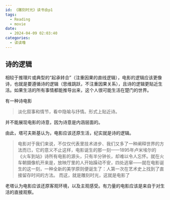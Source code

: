 ```yaml
---
id: 《雕刻时光》读书会p1
tags:
  - Reading
  - movie
date:
  - 2024-04-09 02:03:40
categories:
  - 读读噜
---
```

## 诗的逻辑
相较于推理片或典型的“起承转合”（注重因果的直线逻辑），电影的逻辑应该更像诗，也就是要遵循诗的逻辑（思维跳跃，不注重因果关系），且诗的逻辑更贴近生活。如果生活的所有事情都能推导出来，这个人很可能生活在楚门的世界。

有一种诗电影
> 淡化叙事和情节，看中隐喻与抒情。形式上贴近诗。

并不能展现电影的诗意，因为诗意是内涵层面的。

由此，塔可夫斯基认为，电影应该还原生活，纪实就是诗的逻辑。
>电影对于我们来说，不仅仅代表里技术进步、我们又多了一种阐释世界的方法而已，它的意义不止这样，电影诞生的那一刻——1895年卢米埃尔的《火车到站》诗所有电影的源头，只有半分钟长，却难以令人忘怀。就在火车朝摄像机开来是，放映厅里的人开始躁动不安，四处逃窜——就在电影诞生的这一刻，一种全新的美学原则便诞生了：人第一次在艺术史上找到了直接留存时间的方法。 
>而这，就是雕刻时光，这就是电影了

老塔认为电影应该还原客观环境，以及主观感受。有力量的电影应该是来自于对生活的直接观察。

